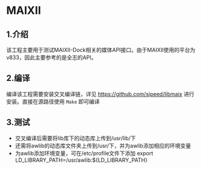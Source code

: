 # MAIXII
## 1.介绍
该工程主要用于测试MAIXII-Dock相关的媒体API接口。由于MAIXII使用的平台为v833，因此主要参考的是全志的API。
## 2.编译
编译该工程需要安装交叉编译链，详见 https://github.com/sipeed/libmaix 进行安装。直接在源路径使用 `Make` 即可编译
## 3.测试
- 交叉编译后需要将lib库下的动态库上传到/usr/lib/下
- 还需将awlib的动态库文件夹上传到/usr/下，并为awlib添加相应的环境变量
- 为awlib添加环境变量，可在/etc/profile文件下添加 export LD_LIBRARY_PATH=/usr/awlib:${LD_LIBRARY_PATH}
